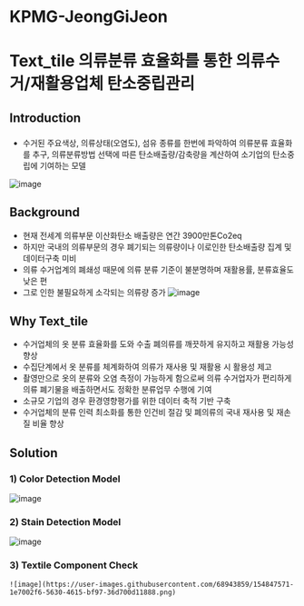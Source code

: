 # KPMG-JeongGiJeon
# Text_tile 의류분류 효율화를 통한 의류수거/재활용업체 탄소중립관리

## Introduction <p>
- 수거된 주요색상, 의류상태(오염도), 섬유 종류를 한번에 파악하여 의류분류 효율화를 추구, 
  의류분류방법 선택에 따른 탄소배출량/감축량을 계산하여 소기업의 탄소중립에 기여하는 모델
  
 ![image](https://user-images.githubusercontent.com/68943859/154846478-a595a529-f5dc-4ab9-81ab-320a3ac11d6e.png)

  
## Background
  - 현재 전세계 의류부문 이산화탄소 배출량은 연간 3900만톤Co2eq
  - 하지만 국내의 의류부문의 경우 폐기되는 의류량이나 이로인한 탄소배출량 집계 및 데이터구축 미비
  - 의류 수거업계의 폐쇄성 때문에 의류 분류 기준이 불분명하며 재활용률, 분류효율도 낮은 편
  - 그로 인한 불필요하게 소각되는 의류량 증가
  ![image](https://user-images.githubusercontent.com/68943859/154846855-47739a9a-09b4-4ab4-9deb-51b63b344f38.png)

## Why Text_tile
  - 수거업체의 옷 분류 효율화를 도와 수출 폐의류를 깨끗하게 유지하고 재활용 가능성 향상
  - 수집단계에서 옷 분류를 체계화하여 의류가 재사용 및 재활용 시 활용성 제고
  - 촬영만으로 옷의 분류와 오염 측정이 가능하게 함으로써 의류 수거업자가 편리하게 의류 폐기물을 배출하면서도 정확한 분류업무 수행에 기여
  - 소규모 기업의 경우 환경영향평가를 위한 데이터 축적 기반 구축  
  - 수거업체의 분류 인력 최소화를 통한 인건비 절감 및  폐의류의 국내 재사용 및 재손질 비율 향상

## Solution
  ### 1) Color Detection Model
  ![image](https://user-images.githubusercontent.com/68943859/154847608-153d3448-2fdb-40c3-88aa-d114a43c6551.png)
  ### 2) Stain Detection Model 
  ![image](https://user-images.githubusercontent.com/68943859/154847618-80bed69e-2b8f-4ac8-b7ae-eb9b922e1701.png)

  ### 3) Textile Component Check 
    ![image](https://user-images.githubusercontent.com/68943859/154847571-1e7002f6-5630-4615-bf97-36d700d11888.png)
  
